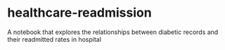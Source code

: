 # healthcare-readmission
A notebook that explores the relationships between diabetic records and their readmitted rates in hospital
